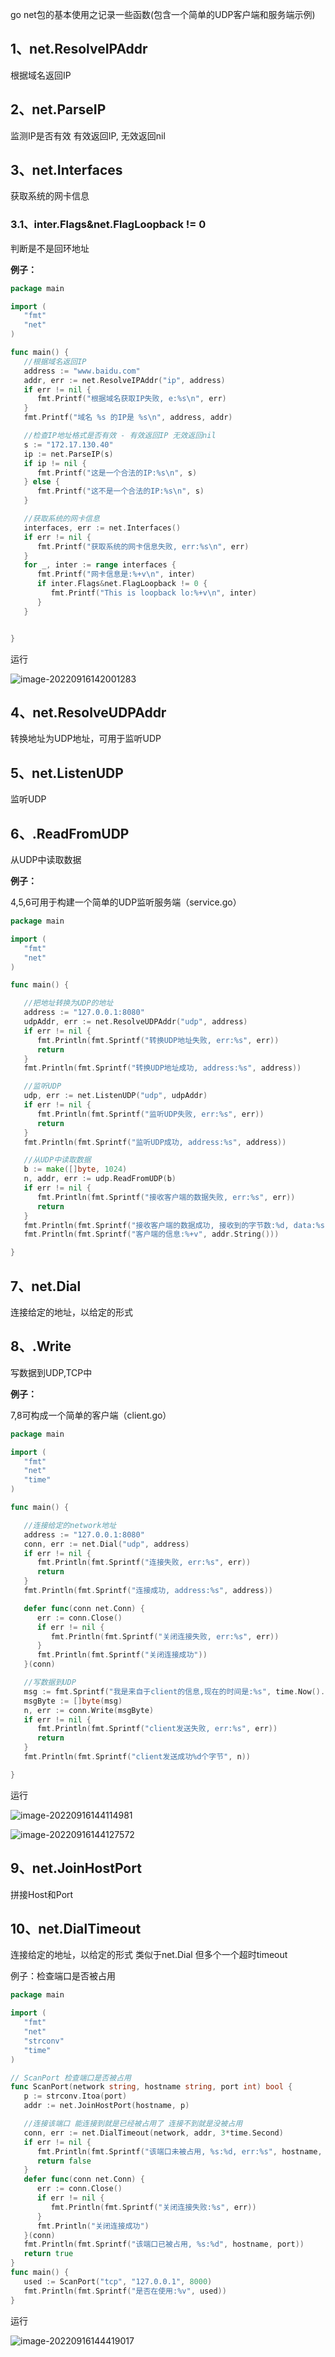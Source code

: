go net包的基本使用之记录一些函数(包含一个简单的UDP客户端和服务端示例)

## 1、net.ResolveIPAddr

根据域名返回IP

## 2、net.ParseIP	

监测IP是否有效 有效返回IP, 无效返回nil

## 3、net.Interfaces	

获取系统的网卡信息

### 3.1、inter.Flags&net.FlagLoopback != 0

 判断是不是回环地址

**例子：**

```go
package main

import (
   "fmt"
   "net"
)

func main() {
   //根据域名返回IP
   address := "www.baidu.com"
   addr, err := net.ResolveIPAddr("ip", address)
   if err != nil {
      fmt.Printf("根据域名获取IP失败, e:%s\n", err)
   }
   fmt.Printf("域名 %s 的IP是 %s\n", address, addr)

   //检查IP地址格式是否有效 - 有效返回IP 无效返回nil
   s := "172.17.130.40"
   ip := net.ParseIP(s)
   if ip != nil {
      fmt.Printf("这是一个合法的IP:%s\n", s)
   } else {
      fmt.Printf("这不是一个合法的IP:%s\n", s)
   }

   //获取系统的网卡信息
   interfaces, err := net.Interfaces()
   if err != nil {
      fmt.Printf("获取系统的网卡信息失败, err:%s\n", err)
   }
   for _, inter := range interfaces {
      fmt.Printf("网卡信息是:%+v\n", inter)
      if inter.Flags&net.FlagLoopback != 0 {
         fmt.Printf("This is loopback lo:%+v\n", inter)
      }
   }


}
```

运行

![image-20220916142001283](C:\Users\dell\AppData\Roaming\Typora\typora-user-images\image-20220916142001283.png)

## 4、net.ResolveUDPAddr

转换地址为UDP地址，可用于监听UDP

## 5、net.ListenUDP

监听UDP

## 6、.ReadFromUDP

从UDP中读取数据

**例子：**

4,5,6可用于构建一个简单的UDP监听服务端（service.go）

```go
package main

import (
   "fmt"
   "net"
)

func main() {

   //把地址转换为UDP的地址
   address := "127.0.0.1:8080"
   udpAddr, err := net.ResolveUDPAddr("udp", address)
   if err != nil {
      fmt.Println(fmt.Sprintf("转换UDP地址失败, err:%s", err))
      return
   }
   fmt.Println(fmt.Sprintf("转换UDP地址成功, address:%s", address))

   //监听UDP
   udp, err := net.ListenUDP("udp", udpAddr)
   if err != nil {
      fmt.Println(fmt.Sprintf("监听UDP失败, err:%s", err))
      return
   }
   fmt.Println(fmt.Sprintf("监听UDP成功, address:%s", address))

   //从UDP中读取数据
   b := make([]byte, 1024)
   n, addr, err := udp.ReadFromUDP(b)
   if err != nil {
      fmt.Println(fmt.Sprintf("接收客户端的数据失败, err:%s", err))
      return
   }
   fmt.Println(fmt.Sprintf("接收客户端的数据成功, 接收到的字节数:%d, data:%s", n, b))
   fmt.Println(fmt.Sprintf("客户端的信息:%+v", addr.String()))

}
```

## 7、net.Dial

连接给定的地址，以给定的形式

## 8、.Write

写数据到UDP,TCP中

**例子：**

7,8可构成一个简单的客户端（client.go）

```go
package main

import (
   "fmt"
   "net"
   "time"
)

func main() {

   //连接给定的network地址
   address := "127.0.0.1:8080"
   conn, err := net.Dial("udp", address)
   if err != nil {
      fmt.Println(fmt.Sprintf("连接失败, err:%s", err))
      return
   }
   fmt.Println(fmt.Sprintf("连接成功, address:%s", address))

   defer func(conn net.Conn) {
      err := conn.Close()
      if err != nil {
         fmt.Println(fmt.Sprintf("关闭连接失败, err:%s", err))
      }
      fmt.Println(fmt.Sprintf("关闭连接成功"))
   }(conn)

   //写数据到UDP
   msg := fmt.Sprintf("我是来自于client的信息,现在的时间是:%s", time.Now().Format("2006-01-02 15:04:05"))
   msgByte := []byte(msg)
   n, err := conn.Write(msgByte)
   if err != nil {
      fmt.Println(fmt.Sprintf("client发送失败, err:%s", err))
      return
   }
   fmt.Println(fmt.Sprintf("client发送成功%d个字节", n))

}
```

运行

![image-20220916144114981](C:\Users\dell\AppData\Roaming\Typora\typora-user-images\image-20220916144114981.png)

![image-20220916144127572](C:\Users\dell\AppData\Roaming\Typora\typora-user-images\image-20220916144127572.png)

## 9、net.JoinHostPort

拼接Host和Port

## 10、net.DialTimeout

连接给定的地址，以给定的形式 类似于net.Dial 但多个一个超时timeout

例子：检查端口是否被占用

```go
package main

import (
   "fmt"
   "net"
   "strconv"
   "time"
)

// ScanPort 检查端口是否被占用
func ScanPort(network string, hostname string, port int) bool {
   p := strconv.Itoa(port)
   addr := net.JoinHostPort(hostname, p)

   //连接该端口 能连接到就是已经被占用了 连接不到就是没被占用
   conn, err := net.DialTimeout(network, addr, 3*time.Second)
   if err != nil {
      fmt.Println(fmt.Sprintf("该端口未被占用, %s:%d, err:%s", hostname, port, err))
      return false
   }
   defer func(conn net.Conn) {
      err := conn.Close()
      if err != nil {
         fmt.Println(fmt.Sprintf("关闭连接失败:%s", err))
      }
      fmt.Println("关闭连接成功")
   }(conn)
   fmt.Println(fmt.Sprintf("该端口已被占用, %s:%d", hostname, port))
   return true
}
func main() {
   used := ScanPort("tcp", "127.0.0.1", 8000)
   fmt.Println(fmt.Sprintf("是否在使用:%v", used))
}
```

运行

![image-20220916144419017](C:\Users\dell\AppData\Roaming\Typora\typora-user-images\image-20220916144419017.png)